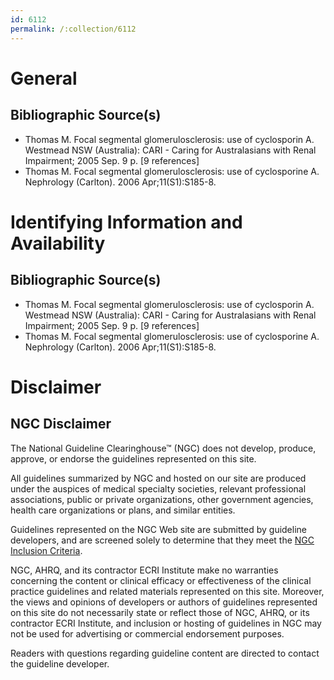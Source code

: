 ```yaml
---
id: 6112
permalink: /:collection/6112
---
```


# General

## Bibliographic Source(s)

- Thomas M. Focal segmental glomerulosclerosis: use of cyclosporin A. Westmead NSW (Australia): CARI - Caring for Australasians with Renal Impairment; 2005 Sep. 9 p. [9 references]
- Thomas M. Focal segmental glomerulosclerosis: use of cyclosporine A. Nephrology (Carlton). 2006 Apr;11(S1):S185-8.

# Identifying Information and Availability

## Bibliographic Source(s)

- Thomas M. Focal segmental glomerulosclerosis: use of cyclosporin A. Westmead NSW (Australia): CARI - Caring for Australasians with Renal Impairment; 2005 Sep. 9 p. [9 references]
- Thomas M. Focal segmental glomerulosclerosis: use of cyclosporine A. Nephrology (Carlton). 2006 Apr;11(S1):S185-8.

# Disclaimer

## NGC Disclaimer

The National Guideline Clearinghouse™ (NGC) does not develop, produce, approve, or endorse the guidelines represented on this site.

All guidelines summarized by NGC and hosted on our site are produced under the auspices of medical specialty societies, relevant professional associations, public or private organizations, other government agencies, health care organizations or plans, and similar entities.

Guidelines represented on the NGC Web site are submitted by guideline developers, and are screened solely to determine that they meet the [NGC Inclusion Criteria](/help-and-about/summaries/inclusion-criteria).

NGC, AHRQ, and its contractor ECRI Institute make no warranties concerning the content or clinical efficacy or effectiveness of the clinical practice guidelines and related materials represented on this site. Moreover, the views and opinions of developers or authors of guidelines represented on this site do not necessarily state or reflect those of NGC, AHRQ, or its contractor ECRI Institute, and inclusion or hosting of guidelines in NGC may not be used for advertising or commercial endorsement purposes.

Readers with questions regarding guideline content are directed to contact the guideline developer.

